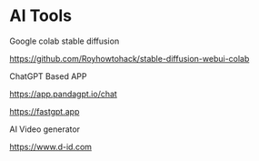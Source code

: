 # AI Tools

Google colab stable diffusion

https://github.com/Royhowtohack/stable-diffusion-webui-colab


ChatGPT Based APP

https://app.pandagpt.io/chat

https://fastgpt.app

AI Video generator 

https://www.d-id.com
